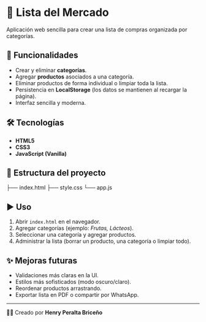 # 🛒 Lista del Mercado

Aplicación web sencilla para crear una lista de compras organizada por categorías.

## 🚀 Funcionalidades

- Crear y eliminar **categorías**.
- Agregar **productos** asociados a una categoría.
- Eliminar productos de forma individual o limpiar toda la lista.
- Persistencia en **LocalStorage** (los datos se mantienen al recargar la página).
- Interfaz sencilla y moderna.

## 🛠️ Tecnologías

- **HTML5**
- **CSS3**
- **JavaScript (Vanilla)**

## 📂 Estructura del proyecto

├── index.html
├── style.css
└── app.js

## ▶️ Uso

1. Abrir `index.html` en el navegador.
2. Agregar categorías (ejemplo: _Frutas, Lácteos_).
3. Seleccionar una categoría y agregar productos.
4. Administrar la lista (borrar un producto, una categoría o limpiar todo).

## ✨ Mejoras futuras

- Validaciones más claras en la UI.
- Estilos más sofisticados (modo oscuro/claro).
- Reordenar productos arrastrando.
- Exportar lista en PDF o compartir por WhatsApp.

---

👨‍💻 Creado por **Henry Peralta Briceño**
